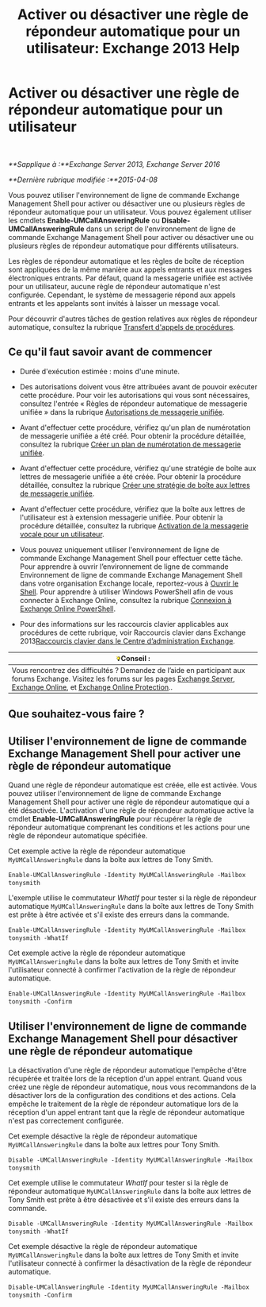 ﻿---
title: 'Activer ou désactiver une règle de répondeur automatique pour un utilisateur: Exchange 2013 Help'
TOCTitle: Activer ou désactiver une règle de répondeur automatique pour un utilisateur
ms:assetid: f9e40ac3-117f-44f6-9ab1-dc9f4c72e8ac
ms:mtpsurl: https://technet.microsoft.com/fr-fr/library/Dn140252(v=EXCHG.150)
ms:contentKeyID: 54652747
ms.date: 05/23/2018
mtps_version: v=EXCHG.150
ms.translationtype: MT
---

# Activer ou désactiver une règle de répondeur automatique pour un utilisateur

 

_**Sapplique à :**Exchange Server 2013, Exchange Server 2016_

_**Dernière rubrique modifiée :**2015-04-08_

Vous pouvez utiliser l'environnement de ligne de commande Exchange Management Shell pour activer ou désactiver une ou plusieurs règles de répondeur automatique pour un utilisateur. Vous pouvez également utiliser les cmdlets **Enable-UMCallAnsweringRule** ou **Disable-UMCallAnsweringRule** dans un script de l'environnement de ligne de commande Exchange Management Shell pour activer ou désactiver une ou plusieurs règles de répondeur automatique pour différents utilisateurs.

Les règles de répondeur automatique et les règles de boîte de réception sont appliquées de la même manière aux appels entrants et aux messages électroniques entrants. Par défaut, quand la messagerie unifiée est activée pour un utilisateur, aucune règle de répondeur automatique n'est configurée. Cependant, le système de messagerie répond aux appels entrants et les appelants sont invités à laisser un message vocal.

Pour découvrir d'autres tâches de gestion relatives aux règles de répondeur automatique, consultez la rubrique [Transfert d'appels de procédures](forwarding-calls-procedures-exchange-2013-help.md).

## Ce qu'il faut savoir avant de commencer

  - Durée d'exécution estimée : moins d'une minute.

  - Des autorisations doivent vous être attribuées avant de pouvoir exécuter cette procédure. Pour voir les autorisations qui vous sont nécessaires, consultez l'entrée « Règles de répondeur automatique de messagerie unifiée » dans la rubrique [Autorisations de messagerie unifiée](unified-messaging-permissions-exchange-2013-help.md).

  - Avant d'effectuer cette procédure, vérifiez qu'un plan de numérotation de messagerie unifiée a été créé. Pour obtenir la procédure détaillée, consultez la rubrique [Créer un plan de numérotation de messagerie unifiée](create-a-um-dial-plan-exchange-2013-help.md).

  - Avant d'effectuer cette procédure, vérifiez qu'une stratégie de boîte aux lettres de messagerie unifiée a été créée. Pour obtenir la procédure détaillée, consultez la rubrique [Créer une stratégie de boîte aux lettres de messagerie unifiée](create-a-um-mailbox-policy-exchange-2013-help.md).

  - Avant d'effectuer cette procédure, vérifiez que la boîte aux lettres de l'utilisateur est à extension messagerie unifiée. Pour obtenir la procédure détaillée, consultez la rubrique [Activation de la messagerie vocale pour un utilisateur](enable-a-user-for-voice-mail-exchange-2013-help.md).

  - Vous pouvez uniquement utiliser l'environnement de ligne de commande Exchange Management Shell pour effectuer cette tâche. Pour apprendre à ouvrir l’environnement de ligne de commande Environnement de ligne de commande Exchange Management Shell dans votre organisation Exchange locale, reportez-vous à [Ouvrir le Shell](https://technet.microsoft.com/fr-fr/library/dd638134\(v=exchg.150\)). Pour apprendre à utiliser Windows PowerShell afin de vous connecter à Exchange Online, consultez la rubrique [Connexion à Exchange Online PowerShell](https://go.microsoft.com/fwlink/p/?linkid=396554).

  - Pour des informations sur les raccourcis clavier applicables aux procédures de cette rubrique, voir Raccourcis clavier dans Exchange 2013[Raccourcis clavier dans le Centre d’administration Exchange](keyboard-shortcuts-in-the-exchange-admin-center-exchange-online-protection-help.md).

<table>
<thead>
<tr class="header">
<th><img src="images/Bb125224.tip(EXCHG.150).gif" title="Conseil" alt="Conseil" />Conseil :</th>
</tr>
</thead>
<tbody>
<tr class="odd">
<td>Vous rencontrez des difficultés ? Demandez de l’aide en participant aux forums Exchange. Visitez les forums sur les pages <a href="https://go.microsoft.com/fwlink/p/?linkid=60612">Exchange Server</a>, <a href="https://go.microsoft.com/fwlink/p/?linkid=267542">Exchange Online</a>, et <a href="https://go.microsoft.com/fwlink/p/?linkid=285351">Exchange Online Protection</a>..</td>
</tr>
</tbody>
</table>


## Que souhaitez-vous faire ?

## Utiliser l'environnement de ligne de commande Exchange Management Shell pour activer une règle de répondeur automatique

Quand une règle de répondeur automatique est créée, elle est activée. Vous pouvez utiliser l'environnement de ligne de commande Exchange Management Shell pour activer une règle de répondeur automatique qui a été désactivée. L'activation d'une règle de répondeur automatique active la cmdlet **Enable-UMCallAnsweringRule** pour récupérer la règle de répondeur automatique comprenant les conditions et les actions pour une règle de répondeur automatique spécifiée.

Cet exemple active la règle de répondeur automatique `MyUMCallAnsweringRule` dans la boîte aux lettres de Tony Smith.

    Enable-UMCallAnsweringRule -Identity MyUMCallAnsweringRule -Mailbox tonysmith

L'exemple utilise le commutateur *WhatIf* pour tester si la règle de répondeur automatique `MyUMCallAnsweringRule` dans la boîte aux lettres de Tony Smith est prête à être activée et s'il existe des erreurs dans la commande.

    Enable-UMCallAnsweringRule -Identity MyUMCallAnsweringRule -Mailbox tonysmith -WhatIf

Cet exemple active la règle de répondeur automatique `MyUMCallAnsweringRule` dans la boîte aux lettres de Tony Smith et invite l'utilisateur connecté à confirmer l'activation de la règle de répondeur automatique.

    Enable-UMCallAnsweringRule -Identity MyUMCallAnsweringRule -Mailbox tonysmith -Confirm

## Utiliser l'environnement de ligne de commande Exchange Management Shell pour désactiver une règle de répondeur automatique

La désactivation d'une règle de répondeur automatique l'empêche d'être récupérée et traitée lors de la réception d'un appel entrant. Quand vous créez une règle de répondeur automatique, nous vous recommandons de la désactiver lors de la configuration des conditions et des actions. Cela empêche le traitement de la règle de répondeur automatique lors de la réception d'un appel entrant tant que la règle de répondeur automatique n'est pas correctement configurée.

Cet exemple désactive la règle de répondeur automatique `MyUMCallAnsweringRule` dans la boîte aux lettres pour Tony Smith.

    Disable -UMCallAnsweringRule -Identity MyUMCallAnsweringRule -Mailbox tonysmith

Cet exemple utilise le commutateur *WhatIf* pour tester si la règle de répondeur automatique `MyUMCallAnsweringRule` dans la boîte aux lettres de Tony Smith est prête à être désactivée et s'il existe des erreurs dans la commande.

    Disable -UMCallAnsweringRule -Identity MyUMCallAnsweringRule -Mailbox tonysmith -WhatIf

Cet exemple désactive la règle de répondeur automatique `MyUMCallAnsweringRule` dans la boîte aux lettres de Tony Smith et invite l'utilisateur connecté à confirmer la désactivation de la règle de répondeur automatique.

    Disable-UMCallAnsweringRule -Identity MyUMCallAnsweringRule -Mailbox tonysmith -Confirm

